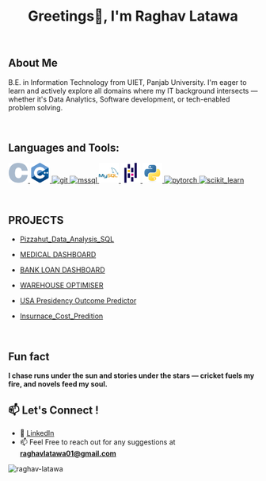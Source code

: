 
<h1 align="center">Greetings👋, I'm Raghav Latawa</h1>

<br>

## About Me
B.E. in Information Technology from UIET, Panjab University.
I'm eager to learn and actively explore all domains where my IT background intersects — whether it's Data Analytics, Software development, or tech-enabled problem solving.


<br>
<h2 align="left">Languages and Tools:</h2>
<p align="left"> <a href="https://www.cprogramming.com/" target="_blank" rel="noreferrer"> <img src="https://raw.githubusercontent.com/devicons/devicon/master/icons/c/c-original.svg" alt="c" width="40" height="40"/> </a> <a href="https://www.w3schools.com/cpp/" target="_blank" rel="noreferrer"> <img src="https://raw.githubusercontent.com/devicons/devicon/master/icons/cplusplus/cplusplus-original.svg" alt="cplusplus" width="40" height="40"/> </a> <a href="https://git-scm.com/" target="_blank" rel="noreferrer"> <img src="https://www.vectorlogo.zone/logos/git-scm/git-scm-icon.svg" alt="git" width="40" height="40"/> </a> <a href="https://www.microsoft.com/en-us/sql-server" target="_blank" rel="noreferrer"> <img src="https://www.svgrepo.com/show/303229/microsoft-sql-server-logo.svg" alt="mssql" width="40" height="40"/> </a> <a href="https://www.mysql.com/" target="_blank" rel="noreferrer"> <img src="https://raw.githubusercontent.com/devicons/devicon/master/icons/mysql/mysql-original-wordmark.svg" alt="mysql" width="40" height="40"/> </a> <a href="https://pandas.pydata.org/" target="_blank" rel="noreferrer"> <img src="https://raw.githubusercontent.com/devicons/devicon/2ae2a900d2f041da66e950e4d48052658d850630/icons/pandas/pandas-original.svg" alt="pandas" width="40" height="40"/> </a> <a href="https://www.python.org" target="_blank" rel="noreferrer"> <img src="https://raw.githubusercontent.com/devicons/devicon/master/icons/python/python-original.svg" alt="python" width="40" height="40"/> </a> <a href="https://pytorch.org/" target="_blank" rel="noreferrer"> <img src="https://www.vectorlogo.zone/logos/pytorch/pytorch-icon.svg" alt="pytorch" width="40" height="40"/> </a> <a href="https://scikit-learn.org/" target="_blank" rel="noreferrer"> <img src="https://upload.wikimedia.org/wikipedia/commons/0/05/Scikit_learn_logo_small.svg" alt="scikit_learn" width="40" height="40"/> </a> </p>

<br>

## PROJECTS

-  [Pizzahut_Data_Analysis_SQL](https://github.com/Raghav-Latawa/Pizzahut_Data_Analysis_SQL)

-  [MEDICAL DASHBOARD](https://github.com/Raghav-Latawa/Medical_Dashboard)

-  [BANK LOAN DASHBOARD](https://github.com/Raghav-Latawa/Bank_Loan_Dashboard)
  
-  [WAREHOUSE OPTIMISER](https://github.com/Raghav-Latawa/Warehouse-Optimiser)

-  [USA Presidency Outcome Predictor](https://github.com/Raghav-Latawa/USA_Presidency_Outcome_Predictor)

-  [Insurnace_Cost_Predition](https://github.com/Raghav-Latawa/Medical_Insurance_cost_prediction)
<br>


 ## Fun fact
 **I chase runs under the sun and stories under the stars — cricket fuels my fire, and novels feed my soul.**
<br>

## 📫 Let's Connect !

- 🔗 [LinkedIn](https://www.linkedin.com/in/raghavlatawa/)
  <br>
- 📫 Feel Free to reach out for any suggestions at **raghavlatawa01@gmail.com**
  <br>

<p><img align="left" src="https://github-readme-stats.vercel.app/api/top-langs?username=raghav-latawa&show_icons=true&locale=en&layout=compact" alt="raghav-latawa" /></p>



